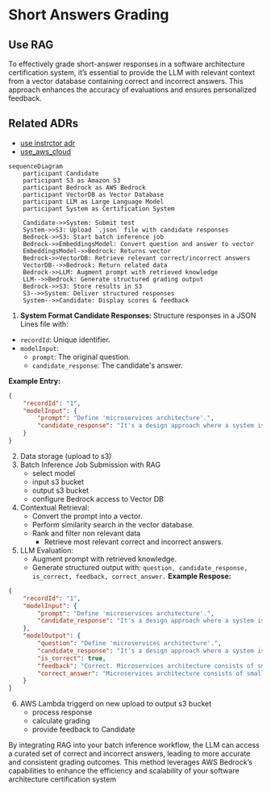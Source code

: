 # Short Answers Grading

## Use RAG
To effectively grade short-answer responses in a software architecture certification system, it’s essential to provide the LLM with relevant context from a vector database containing correct and incorrect answers. 
This approach enhances the accuracy of evaluations and ensures personalized feedback.

## Related ADRs
- [use instrctor adr](adrs/ADR001-use-instructor.md)
- [use_aws_cloud](adrs/ADR004-use-aws-cloud.md)

```mermaid
sequenceDiagram
    participant Candidate
    participant S3 as Amazon S3
    participant Bedrock as AWS Bedrock
    participant VectorDB as Vector Database
    participant LLM as Large Language Model
    participant System as Certification System

    Candidate->>System: Submit test
    System->>S3: Upload `.json` file with candidate responses
    Bedrock->>S3: Start batch inference job
    Bedrock->>EmbeddingsModel: Convert question and answer to vector
    EmbeddingsModel->>Bedrock: Returns vector
    Bedrock->>VectorDB: Retrieve relevant correct/incorrect answers
    VectorDB-->>Bedrock: Return related data
    Bedrock->>LLM: Augment prompt with retrieved knowledge
    LLM-->>Bedrock: Generate structured grading output
    Bedrock->>S3: Store results in S3
    S3-->>System: Deliver structured responses
    System-->>Candidate: Display scores & feedback
```

1. **System Format Candidate Responses:**
   Structure responses in a JSON Lines file with:
  - `recordId`: Unique identifier.
  - `modelInput`: 
    - `prompt`: The original question.
    - `candidate_response`: The candidate's answer.

**Example Entry:**
```json
{
    "recordId": "1",
    "modelInput": {
        "prompt": "Define 'microservices architecture'.",
        "candidate_response": "It's a design approach where a system is divided into small, independent services."
    }
}
```
2. Data storage (upload to s3)
3. Batch Inference Job Submission with RAG
   - select model
   - input s3 bucket
   - output s3 bucket
   - configure Bedrock access to Vector DB
4. Contextual Retrieval:
	 - Convert the prompt into a vector.
	 - Perform similarity search in the vector database.
   - Rank and filter non relevant data
	 - Retrieve most relevant correct and incorrect answers.
5. LLM Evaluation:
   - Augment prompt with retrieved knowledge.
   - Generate structured output with: ```question, candidate_response, is_correct, feedback, correct_answer.```
**Example Respose:**
```json
{
    "recordId": "1",
    "modelInput": {
        "prompt": "Define 'microservices architecture'.",
        "candidate_response": "It's a design approach where a system is divided into small, independent services."
    },
    "modelOutput": {
        "question": "Define 'microservices architecture'.",
        "candidate_response": "It's a design approach where a system is divided into small, independent services.",
        "is_correct": true,
        "feedback": "Correct. Microservices architecture consists of small, autonomous services communicating over APIs, enhancing scalability.",
        "correct_answer": "Microservices architecture consists of small, autonomous services communicating over APIs."
    }
}
```
6. AWS Lambda triggerd on new upload to output s3 bucket
   - process response
   - calculate grading
   - provide feedback to Candidate

By integrating RAG into your batch inference workflow, the LLM can access a curated set of correct and incorrect answers, leading to more accurate and consistent grading outcomes. 
This method leverages AWS Bedrock’s capabilities to enhance the efficiency and scalability of your software architecture certification system
